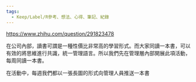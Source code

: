 ```yaml
---
tags:
  - Keep/Label/R參考、想法、心得、筆記、紀錄
---
```


https://www.zhihu.com/question/291823478

在公司內部，讀書可謂是一種性價比非常高的學習形式。而大家同讀一本書，可以有效的將思維進行共識，統一管理語言。所以我們先在管理層內部開展此項活動，每周同讀一本書。

在活動中，每週我們都以一張長圖的形式向管理人員推送一本書